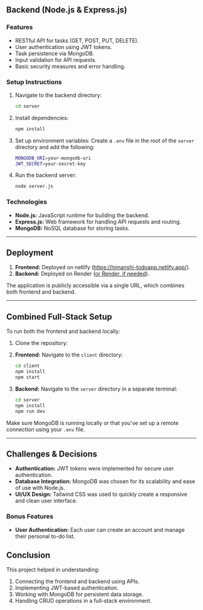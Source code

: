 ## Backend (Node.js & Express.js)

### Features
- RESTful API for tasks (GET, POST, PUT, DELETE).
- User authentication using JWT tokens.
- Task persistence via MongoDB.
- Input validation for API requests.
- Basic security measures and error handling.

### Setup Instructions

1. Navigate to the backend directory:
   ```bash
   cd server
   ```

2. Install dependencies:
   ```bash
   npm install
   ```

3. Set up environment variables:
   Create a `.env` file in the root of the `server` directory and add the following:
   ```bash
   MONGODB_URI=your-mongodb-uri
   JWT_SECRET=your-secret-key
   ```

4. Run the backend server:
   ```bash
   node server.js
   ```

### Technologies
- **Node.js:** JavaScript runtime for building the backend.
- **Express.js:** Web framework for handling API requests and routing.
- **MongoDB:** NoSQL database for storing tasks.

---

## Deployment

1. **Frontend:** Deployed on netlify (https://himanshi-todoapp.netlify.app/).
2. **Backend:** Deployed on Render ([or Render, if needed](https://backend-todo-npkz.onrender.com)).

The application is publicly accessible via a single URL, which combines both frontend and backend.

---

## Combined Full-Stack Setup

To run both the frontend and backend locally:

1. Clone the repository:
 

2. **Frontend:**
   Navigate to the `client` directory:
   ```bash
   cd client
   npm install
   npm start
   ```

3. **Backend:**
   Navigate to the `server` directory in a separate terminal:
   ```bash
   cd server
   npm install
   npm run dev
   ```

Make sure MongoDB is running locally or that you've set up a remote connection using your `.env` file.

---

## Challenges & Decisions
- **Authentication:** JWT tokens were implemented for secure user authentication.
- **Database Integration:** MongoDB was chosen for its scalability and ease of use with Node.js.
- **UI/UX Design:** Tailwind CSS was used to quickly create a responsive and clean user interface.
  
### Bonus Features
- **User Authentication:** Each user can create an account and manage their personal to-do list.



## Conclusion
This project helped in understanding:
1. Connecting the frontend and backend using APIs.
2. Implementing JWT-based authentication.
3. Working with MongoDB for persistent data storage.
4. Handling CRUD operations in a full-stack environment.
